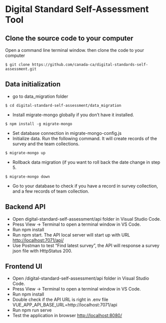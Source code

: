# Digital Standard Self-Assessment Tool

## Clone the source code to your computer

Open a command line terminal window. then clone the code to your computer

```
$ git clone https://github.com/canada-ca/digital-standards-self-assessment.git
```

## Data initialization
- go to data_migration folder
```
$ cd digital-standard-self-assessment/data_migration
```

- Install migrate-mongo globally if you don’t have it installed.
```
$ npm install -g migrate-mongo
```

- Set database connection in migrate-mongo-config.js
- Initialize data. Run the following command.  It will create records of the survey and the team collections.
```
$ migrate-mongo up
```

- Rollback data migration (if you want to roll back the date change in step 5.
```
$ migrate-mongo down
```

- Go to your database to check if you have a record in survey collection, and a few records of team collection.

## Backend API
- Open digital-standard-self-assessment/api folder in Visual Studio Code.
- Press View -> Terminal to open a terminal window in VS Code.
- Run npm install
- Run npm start.  The API local server will start up with URL [http://localhost:7071/api/](http://localhost:7071/api/)
- Use Postman to test “Find latest survey”, the API will response a survey json file with HttpStatus 200.

## Frontend UI
- Open /digital-standard-self-assessment/api folder in Visual Studio Code.
- Press View -> Terminal to open a terminal window in VS Code.
- Run npm install
- Double check if the API URL is right in .env file
VUE_APP_API_BASE_URL=http://localhost:7071/api
- Run npm run serve
- Test the application in browser [http://localhost:8080/](http://localhost:8080/)
